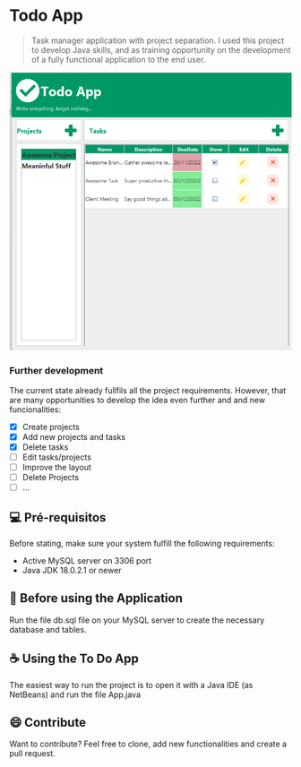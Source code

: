 
# Todo App



> Task manager application with project separation. I used this project to develop Java skills, and as training opportunity on the development of a fully functional application to the end user.

<img src="main.png" alt="exemplo imagem">

### Further development

The current state already fullfils all the project requirements. However, that are many opportunities to develop the idea even further and and new  funcionalities:

- [x] Create projects
- [x] Add new projects and tasks 
- [x] Delete tasks
- [ ] Edit tasks/projects
- [ ] Improve the layout
- [ ] Delete Projects
- [ ] ...

## 💻 Pré-requisitos

Before stating, make sure your system fulfill the following requirements:

* Active MySQL server on 3306 port
* Java JDK 18.0.2.1 or newer 

## 🚀 Before using the Application

Run the file db.sql file on your MySQL server to create the necessary database and tables.

## ☕ Using the To Do App

The easiest way to run the project is to open it with a Java IDE (as NetBeans) and run the file App.java


## 😄 Contribute<br>

Want to contribute? 
Feel free to clone, add new functionalities and create a pull request.

